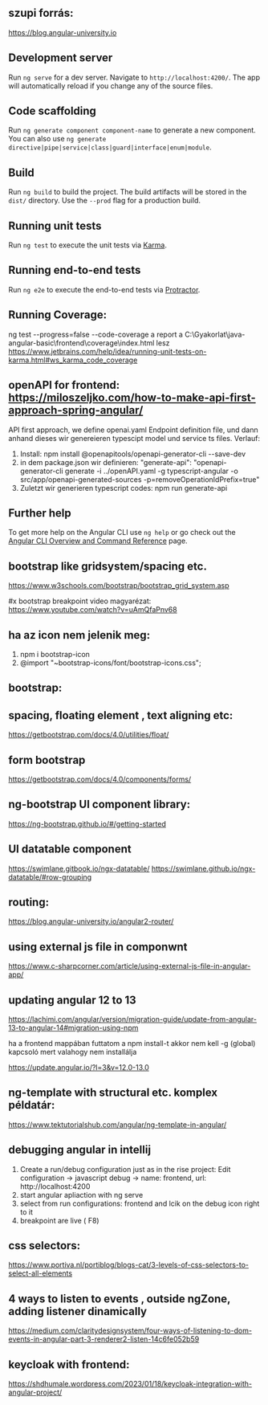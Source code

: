 ## szupi forrás:
  https://blog.angular-university.io

## Development server

Run `ng serve` for a dev server. Navigate to `http://localhost:4200/`. The app will automatically reload if you change any of the source files.

## Code scaffolding

Run `ng generate component component-name` to generate a new component. You can also use `ng generate directive|pipe|service|class|guard|interface|enum|module`.

## Build

Run `ng build` to build the project. The build artifacts will be stored in the `dist/` directory. Use the `--prod` flag for a production build.

## Running unit tests

Run `ng test` to execute the unit tests via [Karma](https://karma-runner.github.io).

## Running end-to-end tests

Run `ng e2e` to execute the end-to-end tests via [Protractor](http://www.protractortest.org/).

## Running Coverage:
ng test --progress=false --code-coverage
a report a C:\Gyakorlat\java-angular-basic\frontend\coverage\index.html lesz
https://www.jetbrains.com/help/idea/running-unit-tests-on-karma.html#ws_karma_code_coverage

## openAPI for frontend:   https://miloszeljko.com/how-to-make-api-first-approach-spring-angular/
  API first approach, we define openai.yaml Endpoint definition file, und dann anhand dieses wir genereieren typescipt model und service ts files. Verlauf:
  1.  Install: npm install @openapitools/openapi-generator-cli --save-dev
  2.  in dem package.json wir definieren:
      "generate-api": "openapi-generator-cli generate -i ../openAPI.yaml -g typescript-angular -o src/app/openapi-generated-sources  -p=removeOperationIdPrefix=true"
  3.  Zuletzt wir generieren typescript codes: npm run generate-api 

## Further help

To get more help on the Angular CLI use `ng help` or go check out the [Angular CLI Overview and Command Reference](https://angular.io/cli) page.

## bootstrap like gridsystem/spacing etc.
https://www.w3schools.com/bootstrap/bootstrap_grid_system.asp

#x bootstrap breakpoint video magyarézat:
  https://www.youtube.com/watch?v=uAmQfaPnv68

## ha az icon nem jelenik meg:
1. npm i bootstrap-icon
2. @import "~bootstrap-icons/font/bootstrap-icons.css";

## bootstrap:
## spacing, floating element , text aligning etc:
https://getbootstrap.com/docs/4.0/utilities/float/

## form bootstrap
https://getbootstrap.com/docs/4.0/components/forms/

## ng-bootstrap UI component library:
https://ng-bootstrap.github.io/#/getting-started

## UI datatable component
https://swimlane.gitbook.io/ngx-datatable/
https://swimlane.github.io/ngx-datatable/#row-grouping

## routing:
https://blog.angular-university.io/angular2-router/

## using external js file in componwnt
https://www.c-sharpcorner.com/article/using-external-js-file-in-angular-app/

## updating angular 12 to 13
https://lachimi.com/angular/version/migration-guide/update-from-angular-13-to-angular-14#migration-using-npm

ha a frontend mappában futtatom a npm install-t akkor nem kell -g (global) kapcsoló mert valahogy nem installálja

https://update.angular.io/?l=3&v=12.0-13.0

## ng-template with structural etc. komplex példatár:
https://www.tektutorialshub.com/angular/ng-template-in-angular/

## debugging angular in intellij
1. Create a run/debug configuration just as in the rise project: Edit configuration -> javascript debug -> name: frontend, url: http://localhost:4200
2. start angular apliaction with ng serve
3. select from run configurations: frontend and lcik on the debug icon right to it
4. breakpoint are live ( F8)

## css selectors:
  https://www.portiva.nl/portiblog/blogs-cat/3-levels-of-css-selectors-to-select-all-elements

## 4 ways to listen to events , outside ngZone, adding listener dinamically
  https://medium.com/claritydesignsystem/four-ways-of-listening-to-dom-events-in-angular-part-3-renderer2-listen-14c6fe052b59

## keycloak with frontend:
https://shdhumale.wordpress.com/2023/01/18/keycloak-integration-with-angular-project/




